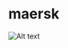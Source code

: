 # maersk
![Alt text](https://github.com/himeshbhojwani/maersk/maersk/SCENARIO-1/images/master/1.png)
